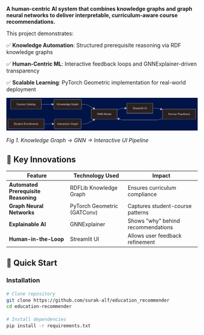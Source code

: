 

**A human-centric AI system that combines knowledge graphs and graph neural networks to deliver interpretable, curriculum-aware course recommendations.**  

This project demonstrates:  

✅ **Knowledge Automation**: Structured prerequisite reasoning via RDF knowledge graphs  

✅ **Human-Centric ML**: Interactive feedback loops and GNNExplainer-driven transparency  

✅ **Scalable Learning**: PyTorch Geometric implementation for real-world deployment  

![project flowchart](mermaid-diagram-2025-04-18-091337.png)

*Fig 1. Knowledge Graph → GNN → Interactive UI Pipeline*

## 🌟 Key Innovations
| Feature                  | Technology Used       | Impact                          |
|--------------------------|-----------------------|----------------------------------|
| **Automated Prerequisite Reasoning** | RDFLib Knowledge Graph | Ensures curriculum compliance |
| **Graph Neural Networks** | PyTorch Geometric (GATConv) | Captures student-course patterns |
| **Explainable AI**       | GNNExplainer           | Shows "why" behind recommendations |
| **Human-in-the-Loop**    | Streamlit UI           | Allows user feedback refinement |

## 🚀 Quick Start
### Installation
```bash
# Clone repository
git clone https://github.com/surak-alf/education_recommender
cd education-recommender

# Install dependencies
pip install -r requirements.txt